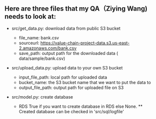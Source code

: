 ## Here are three files that my QA（Ziying Wang) needs to look at:

* src/get_data.py: download data from public S3 bucket
  + file_name: bank.csv
  + sourceurl: https://value-chain-project-data.s3.us-east-2.amazonaws.com/bank.csv
  + save_path: output path for the downloaded data ( data/sample/bank.csv)
  
* src/upload_data.py: upload data to your own S3 bucket
  + input_file_path: local path for uploaded data
  + bucket_name: the S3 bucket name that we want to put the data to
  + output_file_path: output path for uploaded file on S3
  

* src/model.py: create database
  + RDS True if you want to create database in RDS else None.
** Created database can be checked in 'src/sql/logfile'
